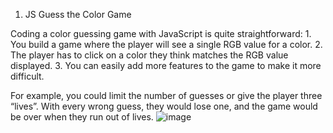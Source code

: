 1. JS Guess the Color Game

  Coding a color guessing game with JavaScript is quite straightforward:
    1. You build a game where the player will see a single RGB value for a color.
    2. The player has to click on a color they think matches the RGB value displayed.
    3. You can easily add more features to the game to make it more difficult.

For example, you could limit the number of guesses or give the player three “lives”. With every wrong guess, they would lose one, and the game would be over when they run out of lives.
![image](https://user-images.githubusercontent.com/8781623/197502808-9644aab8-7dc5-40ef-bf0b-0a3c9dc63a98.png)
